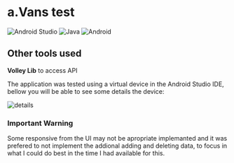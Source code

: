 # a.Vans test

![Android Studio](https://img.shields.io/badge/Android%20Studio-3DDC84.svg?style=for-the-badge&logo=android-studio&logoColor=white)
![Java](https://img.shields.io/badge/java-%23ED8B00.svg?style=for-the-badge&logo=openjdk&logoColor=white)
![Android](https://img.shields.io/badge/Android-3DDC84?style=for-the-badge&logo=android&logoColor=white)

## Other tools used
__Volley Lib__ to access API

The application was tested using a virtual device in the Android Studio IDE, bellow you will be able to see some details the device:

![details](https://drive.google.com/uc?export=view&id=1sFymxHMBXnLujzIL1A6rgbU81iMJI8x_)

### Important Warning

Some responsive from the UI may not be apropriate implemanted and it was prefered to not implement the addional adding and deleting data, to focus in what I could do best in the time I had available for this. 